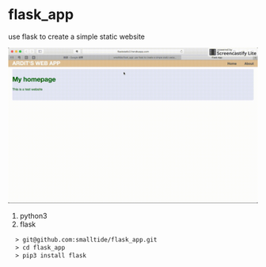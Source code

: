 # flask_app
use flask to create a simple static website

![alt text](https://github.com/smalltide/flask_app/blob/master/screenshot.gif "flask_app")

1. python3
2. flask

```
  > git@github.com:smalltide/flask_app.git
  > cd flask_app
  > pip3 install flask
```

